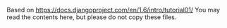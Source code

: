 Based on https://docs.djangoproject.com/en/1.6/intro/tutorial01/
You may read the contents here, but please do not copy these files.
